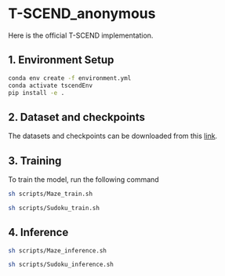 # T-SCEND_anonymous
Here is the official T-SCEND implementation. 

## 1. Environment Setup

```bash
conda env create -f environment.yml
conda activate tscendEnv
pip install -e .
```

## 2. Dataset and checkpoints
The datasets and checkpoints can be downloaded from this [link](https://drive.google.com/drive/folders/1ZfPdkQ4DpEukOxRn6S47ADV3TXTnr6xk?usp=drive_link).

## 3. Training
To train the model, run the following command
```bash
sh scripts/Maze_train.sh
```
```bash
sh scripts/Sudoku_train.sh
```
## 4. Inference

```bash
sh scripts/Maze_inference.sh
```
```bash
sh scripts/Sudoku_inference.sh
```
